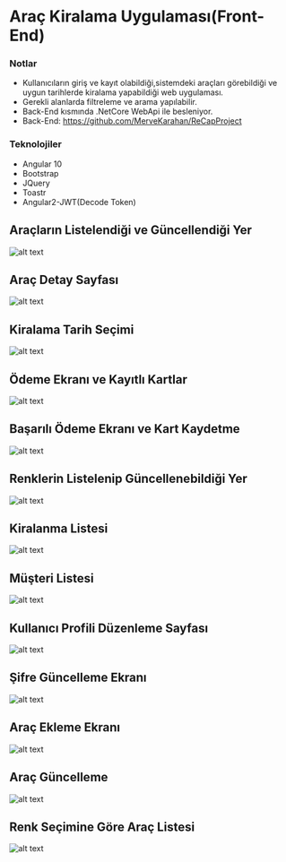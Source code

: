# Araç Kiralama Uygulaması(Front-End)


### Notlar
- Kullanıcıların giriş ve kayıt olabildiği,sistemdeki araçları görebildiği ve uygun tarihlerde kiralama yapabildiği web uygulaması.
- Gerekli alanlarda filtreleme ve arama yapılabilir.
- Back-End kısmında .NetCore WebApi ile besleniyor.
- Back-End: https://github.com/MerveKarahan/ReCapProject


 
### Teknolojiler
- Angular 10
- Bootstrap 
- JQuery
- Toastr
- Angular2-JWT(Decode Token)



## Araçların Listelendiği ve Güncellendiği Yer

![alt text](https://i.imgur.com/uNBC1wX.png)
## Araç Detay Sayfası

![alt text](https://i.imgur.com/OxpVded.png)
## Kiralama Tarih Seçimi

![alt text](https://i.imgur.com/RqzlNsF.png)
## Ödeme Ekranı ve Kayıtlı Kartlar

![alt text](https://i.imgur.com/KP6EGuG.png)
## Başarılı Ödeme Ekranı ve Kart Kaydetme

![alt text](https://i.imgur.com/FoYEtAk.png)
## Renklerin Listelenip Güncellenebildiği Yer

![alt text](https://i.imgur.com/8WOK2Id.png)
## Kiralanma Listesi

![alt text](https://i.imgur.com/1U9iZsk.png)
## Müşteri Listesi

![alt text](https://i.imgur.com/DX26eWH.png)
## Kullanıcı Profili Düzenleme Sayfası

![alt text](https://i.imgur.com/gomX60y.png)
## Şifre Güncelleme Ekranı

![alt text](https://i.imgur.com/50uKQlQ.png)
## Araç Ekleme Ekranı

![alt text](https://i.imgur.com/u5MU9Pv.png)
## Araç Güncelleme
![alt text](https://i.imgur.com/mAJlU0S.png)
## Renk Seçimine Göre Araç Listesi
![alt text](https://i.imgur.com/iqKs9fJ.png)



